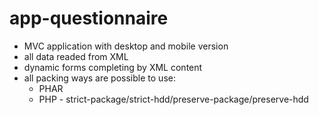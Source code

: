 # app-questionnaire
- MVC application with desktop and mobile version
- all data readed from XML
- dynamic forms completing by XML content
- all packing ways are possible to use:
	- PHAR
	- PHP - strict-package/strict-hdd/preserve-package/preserve-hdd
